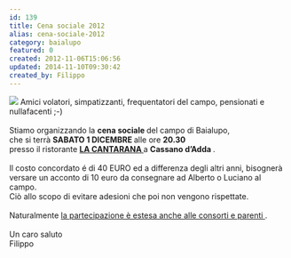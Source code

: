 ```yaml
---
id: 139
title: Cena sociale 2012
alias: cena-sociale-2012
category: baialupo
featured: 0
created: 2012-11-06T15:06:56
updated: 2014-11-10T09:30:42
created_by: Filippo
---
```

<p style="text-align: left;">
 <img border="0" class="baiaimgleft" src="images/stories/cena.jpg"/>
 Amici volatori, simpatizzanti, frequentatori del campo, pensionati e nullafacenti ;-)
 <br/>
 <br/>
 Stiamo organizzando la
 <strong>
  cena sociale
 </strong>
 del campo di Baialupo,
 <br/>
 che si terrà
 <strong>
  SABATO 1 DICEMBRE
 </strong>
 alle ore
 <strong>
  20.30
 </strong>
 <br/>
 presso il ristorante
 <a href="http://www.paginebianche.it/cassano-d-adda/ristorante-cantarana.3388113#mappa" target="_blank" title="Cantarana">
  <strong>
   LA CANTARANA
  </strong>
 </a>
 a
 <strong>
  Cassano d’Adda
 </strong>
 .
 <br/>
 <br/>
 Il costo concordato é di 40 EURO ed a differenza degli altri anni, bisognerà versare un acconto di 10 euro da consegnare ad Alberto o Luciano al campo.
 <br/>
 Ciò allo scopo di evitare adesioni che poi non vengono rispettate.
 <br/>
 <br/>
 Naturalmente
 <span style="text-decoration: underline;">
  la partecipazione è estesa anche alle consorti e parenti
 </span>
 .
 <br/>
 <br/>
 Un caro saluto
 <br/>
 Filippo
</p>
